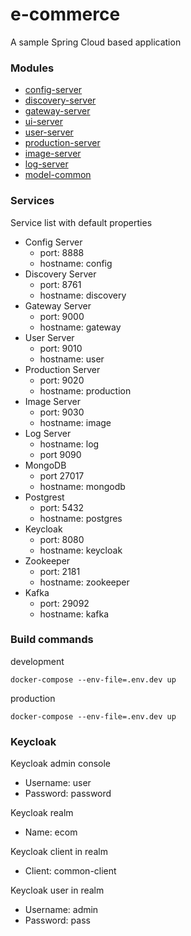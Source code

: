 # e-commerce

A sample Spring Cloud based application

### Modules

- [config-server](./config-server) 
- [discovery-server](./discovery-server)
- [gateway-server](./gateway-server)
- [ui-server](./ui-server)
- [user-server](./user-server)
- [production-server](./production-server)
- [image-server](./image-server)
- [log-server](./log-server)
- [model-common](./model-common)

### Services

Service list with default properties

- Config Server
  - port: 8888
  - hostname: config  
- Discovery Server
  - port: 8761
  - hostname: discovery
- Gateway Server
  - port: 9000
  - hostname: gateway
- User Server
  - port: 9010
  - hostname: user  
- Production Server
  - port: 9020
  - hostname: production
- Image Server
  - port: 9030
  - hostname: image
- Log Server  
  - hostname: log
  - port 9090
- MongoDB
  - port 27017
  - hostname: mongodb  
- Postgrest
  - port: 5432
  - hostname: postgres  
- Keycloak
  - port: 8080
  - hostname: keycloak
- Zookeeper
  - port: 2181
  - hostname: zookeeper
- Kafka
  - port: 29092
  - hostname: kafka
  
### Build commands

development
```console
docker-compose --env-file=.env.dev up
```

production
```console
docker-compose --env-file=.env.dev up
```

### Keycloak

Keycloak admin console

- Username: user 
- Password: password

Keycloak realm

- Name: ecom

Keycloak client in realm
- Client: common-client

Keycloak user in realm
- Username: admin  
- Password: pass
